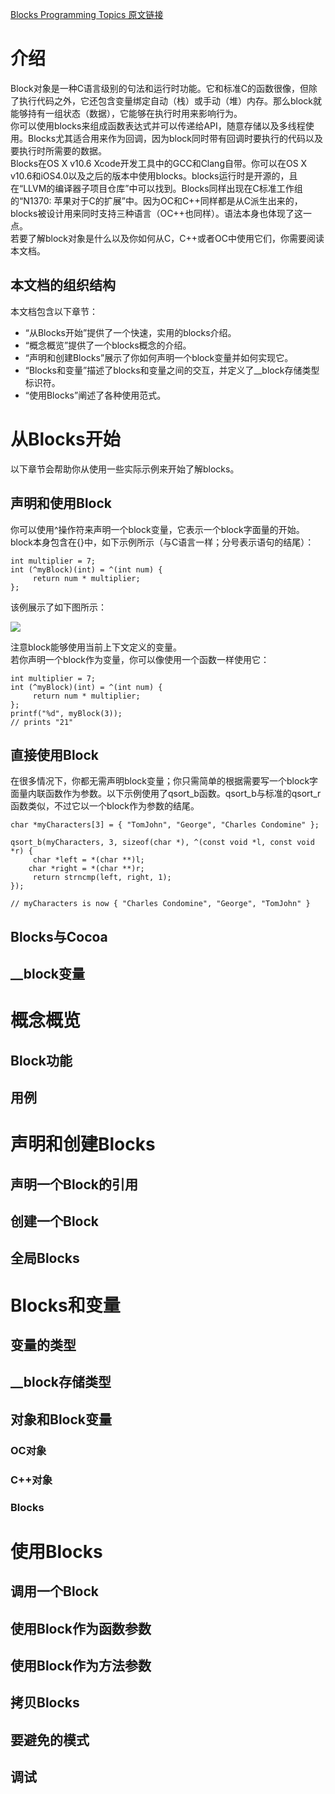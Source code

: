 [Blocks Programming Topics 原文链接](https://developer.apple.com/library/content/documentation/Cocoa/Conceptual/Blocks/Articles/00_Introduction.html#//apple_ref/doc/uid/TP40007502)

# 介绍
Block对象是一种C语言级别的句法和运行时功能。它和标准C的函数很像，但除了执行代码之外，它还包含变量绑定自动（栈）或手动（堆）内存。那么block就能够持有一组状态（数据），它能够在执行时用来影响行为。  
你可以使用blocks来组成函数表达式并可以传递给API，随意存储以及多线程使用。Blocks尤其适合用来作为回调，因为block同时带有回调时要执行的代码以及要执行时所需要的数据。  
Blocks在OS X v10.6 Xcode开发工具中的GCC和Clang自带。你可以在OS X v10.6和iOS4.0以及之后的版本中使用blocks。blocks运行时是开源的，且在“LLVM的编译器子项目仓库”中可以找到。Blocks同样出现在C标准工作组的“N1370: 苹果对于C的扩展”中。因为OC和C++同样都是从C派生出来的，blocks被设计用来同时支持三种语言（OC++也同样）。语法本身也体现了这一点。  
若要了解block对象是什么以及你如何从C，C++或者OC中使用它们，你需要阅读本文档。  
## 本文档的组织结构
本文档包含以下章节：  

* “从Blocks开始”提供了一个快速，实用的blocks介绍。
* “概念概览”提供了一个blocks概念的介绍。
* “声明和创建Blocks”展示了你如何声明一个block变量并如何实现它。
* “Blocks和变量”描述了blocks和变量之间的交互，并定义了__block存储类型标识符。
* “使用Blocks”阐述了各种使用范式。

# 从Blocks开始
以下章节会帮助你从使用一些实际示例来开始了解blocks。
## 声明和使用Block
你可以使用^操作符来声明一个block变量，它表示一个block字面量的开始。block本身包含在{}中，如下示例所示（与C语言一样；分号表示语句的结尾）：  

	int multiplier = 7;
	int (^myBlock)(int) = ^(int num) {
   		 return num * multiplier;
	};

该例展示了如下图所示：  

![](https://developer.apple.com/library/archive/documentation/Cocoa/Conceptual/Blocks/Art/blocks.jpg)  

注意block能够使用当前上下文定义的变量。  
若你声明一个block作为变量，你可以像使用一个函数一样使用它：  

	int multiplier = 7;
	int (^myBlock)(int) = ^(int num) {
   		 return num * multiplier;
	};
	printf("%d", myBlock(3));
	// prints "21"

## 直接使用Block
在很多情况下，你都无需声明block变量；你只需简单的根据需要写一个block字面量内联函数作为参数。以下示例使用了qsort_b函数。qsort_b与标准的qsort_r函数类似，不过它以一个block作为参数的结尾。  

	char *myCharacters[3] = { "TomJohn", "George", "Charles Condomine" };
 
	qsort_b(myCharacters, 3, sizeof(char *), ^(const void *l, const void *r) {
   		 char *left = *(char **)l;
	    char *right = *(char **)r;
   		 return strncmp(left, right, 1);
	});
 
	// myCharacters is now { "Charles Condomine", "George", "TomJohn" }

## Blocks与Cocoa

## __block变量

# 概念概览

## Block功能

## 用例

# 声明和创建Blocks

## 声明一个Block的引用

## 创建一个Block

## 全局Blocks

# Blocks和变量

## 变量的类型

## __block存储类型

## 对象和Block变量

### OC对象

### C++对象

### Blocks

# 使用Blocks

## 调用一个Block

## 使用Block作为函数参数

## 使用Block作为方法参数

## 拷贝Blocks

## 要避免的模式

## 调试